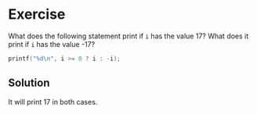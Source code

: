 # Exercise

What does the following statement print if `i` has the value 17? What does it
print if `i` has the value -17?

```c
printf("%d\n", i >= 0 ? i : -i);
```

## Solution

It will print 17 in both cases.
